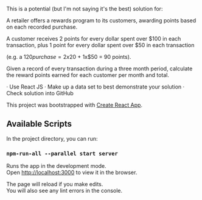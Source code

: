 

This is a potential (but I'm not saying it's the best) solution for:

A retailer offers a rewards program to its customers, awarding points based on each recorded purchase.

A customer receives 2 points for every dollar spent over $100 in each transaction, plus 1 point for every dollar spent over $50 in each transaction

(e.g. a $120 purchase = 2x$20 + 1x$50 = 90 points).

Given a record of every transaction during a three month period, calculate the reward points earned for each customer per month and total.

·         Use React JS
·         Make up a data set to best demonstrate your solution
·         Check solution into GitHub


This project was bootstrapped with [Create React App](https://github.com/facebook/create-react-app).

## Available Scripts

In the project directory, you can run:

### `npm-run-all --parallel start server`

Runs the app in the development mode.<br>
Open [http://localhost:3000](http://localhost:3000) to view it in the browser.

The page will reload if you make edits.<br>
You will also see any lint errors in the console.


